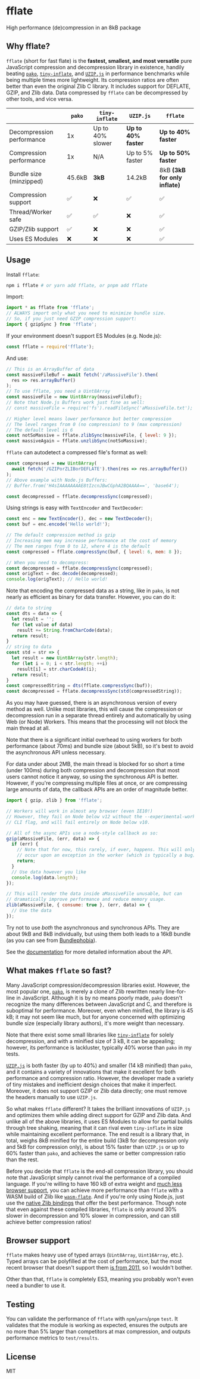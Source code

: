 # fflate
High performance (de)compression in an 8kB package

## Why fflate?
`fflate` (short for fast flate) is the **fastest, smallest, and most versatile** pure JavaScript compression and decompression library in existence, handily beating [`pako`](https://npmjs.com/package/pako), [`tiny-inflate`](https://npmjs.com/package/tiny-inflate), and [`UZIP.js`](https://github.com/photopea/UZIP.js) in performance benchmarks while being multiple times more lightweight. Its compression ratios are often better than even the original Zlib C library. It includes support for DEFLATE, GZIP, and Zlib data. Data compressed by `fflate` can be decompressed by other tools, and vice versa.

|                            | `pako` | `tiny-inflate`       | `UZIP.js`             | `fflate`                       |
|----------------------------|--------|----------------------|-----------------------|--------------------------------|
| Decompression performance  | 1x     | Up to 40% slower     | **Up to 40% faster**  | **Up to 40% faster**           |
| Compression performance    | 1x     | N/A                  | Up to 5% faster       | **Up to 50% faster**           |
| Bundle size (minzipped)    | 45.6kB | **3kB**              | 14.2kB                | 8kB **(3kB for only inflate)** |
| Compression support        | ✅     | ❌                    | ✅                    | ✅                             |
| Thread/Worker safe         | ✅     | ✅                    | ❌                    | ✅                             |
| GZIP/Zlib support          | ✅     | ❌                    | ❌                    | ✅                             |
| Uses ES Modules            | ❌     | ❌                    | ❌                    | ✅                             |

## Usage

Install `fflate`:
```sh
npm i fflate # or yarn add fflate, or pnpm add fflate
```

Import:
```js
import * as fflate from 'fflate';
// ALWAYS import only what you need to minimize bundle size.
// So, if you just need GZIP compression support:
import { gzipSync } from 'fflate';
```
If your environment doesn't support ES Modules (e.g. Node.js):
```js
const fflate = require('fflate');
```

And use:
```js
// This is an ArrayBuffer of data
const massiveFileBuf = await fetch('/aMassiveFile').then(
  res => res.arrayBuffer()
);
// To use fflate, you need a Uint8Array
const massiveFile = new Uint8Array(massiveFileBuf);
// Note that Node.js Buffers work just fine as well:
// const massiveFile = require('fs').readFileSync('aMassiveFile.txt');

// Higher level means lower performance but better compression
// The level ranges from 0 (no compression) to 9 (max compression)
// The default level is 6
const notSoMassive = fflate.zlibSync(massiveFile, { level: 9 });
const massiveAgain = fflate.unzlibSync(notSoMassive);
```
`fflate` can autodetect a compressed file's format as well:
```js
const compressed = new Uint8Array(
  await fetch('/GZIPorZLIBorDEFLATE').then(res => res.arrayBuffer())
);
// Above example with Node.js Buffers:
// Buffer.from('H4sIAAAAAAAAE8tIzcnJBwCGphA2BQAAAA==', 'base64');

const decompressed = fflate.decompressSync(compressed);
```

Using strings is easy with `TextEncoder` and `TextDecoder`:
```js
const enc = new TextEncoder(), dec = new TextDecoder();
const buf = enc.encode('Hello world!');

// The default compression method is gzip
// Increasing mem may increase performance at the cost of memory
// The mem ranges from 0 to 12, where 4 is the default
const compressed = fflate.compressSync(buf, { level: 6, mem: 8 });

// When you need to decompress:
const decompressed = fflate.decompressSync(compressed);
const origText = dec.decode(decompressed);
console.log(origText); // Hello world!
```
Note that encoding the compressed data as a string, like in `pako`, is not nearly as efficient as binary for data transfer. However, you can do it:
```js
// data to string
const dts = data => {
  let result = '';
  for (let value of data)
    result += String.fromCharCode(data);
  return result;
}
// string to data
const std = str => {
  let result = new Uint8Array(str.length);
  for (let i = 0; i < str.length; ++i)
    result[i] = str.charCodeAt(i);
  return result;
}
const compressedString = dts(fflate.compressSync(buf));
const decompressed = fflate.decompressSync(std(compressedString));
```
As you may have guessed, there is an asynchronous version of every method as well. Unlike most libraries, this will cause the compression or decompression run in a separate thread entirely and automatically by using Web (or Node) Workers. This means that the processing will not block the main thread at all.

Note that there is a significant initial overhead to using workers for both performance (about 70ms) and bundle size (about 5kB), so it's best to avoid the asynchronous API unless necessary.

For data under about 2MB, the main thread is blocked for so short a time (under 100ms) during both compression and decompression that most users cannot notice it anyway, so using the synchronous API is better. However, if you're compressing multiple files at once, or are compressing large amounts of data, the callback APIs are an order of magnitude better.
```js
import { gzip, zlib } from 'fflate';

// Workers will work in almost any browser (even IE10!)
// However, they fail on Node below v12 without the --experimental-worker
// CLI flag, and will fail entirely on Node below v10.

// All of the async APIs use a node-style callback as so:
gzip(aMassiveFile, (err, data) => {
  if (err) {
    // Note that for now, this rarely, if ever, happens. This will only
    // occur upon an exception in the worker (which is typically a bug).
    return;
  }
  // Use data however you like
  console.log(data.length);
});

// This will render the data inside aMassiveFile unusable, but can
// dramatically improve performance and reduce memory usage.
zlib(aMassiveFile, { consume: true }, (err, data) => {
  // Use the data
});
```

Try not to use *both* the asynchronous and synchronous APIs. They are about 9kB and 8kB individually, but using them both leads to a 16kB bundle (as you can see from [Bundlephobia](https://bundlephobia.com/result?p=fflate)).

See the [documentation](https://github.com/101arrowz/fflate/blob/master/docs/README.md) for more detailed information about the API.

## What makes `fflate` so fast?
Many JavaScript compression/decompression libraries exist. However, the most popular one, [`pako`](https://npmjs.com/package/pako), is merely a clone of Zlib rewritten nearly line-for-line in JavaScript. Although it is by no means poorly made, `pako` doesn't recognize the many differences between JavaScript and C, and therefore is suboptimal for performance. Moreover, even when minified, the library is 45 kB; it may not seem like much, but for anyone concerned with optimizing bundle size (especially library authors), it's more weight than necessary.

Note that there exist some small libraries like [`tiny-inflate`](https://npmjs.com/package/tiny-inflate) for solely decompression, and with a minified size of 3 kB, it can be appealing; however, its performance is lackluster, typically 40% worse than `pako` in my tests.

[`UZIP.js`](https://github.com/photopea/UZIP.js) is both faster (by up to 40%) and smaller (14 kB minified) than `pako`, and it contains a variety of innovations that make it excellent for both performance and compression ratio. However, the developer made a variety of tiny mistakes and inefficient design choices that make it imperfect. Moreover, it does not support GZIP or Zlib data directly; one must remove the headers manually to use `UZIP.js`.

So what makes `fflate` different? It takes the brilliant innovations of `UZIP.js` and optimizes them while adding direct support for GZIP and Zlib data. And unlike all of the above libraries, it uses ES Modules to allow for partial builds through tree shaking, meaning that it can rival even `tiny-inflate` in size while maintaining excellent performance. The end result is a library that, in total, weighs 8kB minified for the entire build (3kB for decompression only and 5kB for compression only), is about 15% faster than `UZIP.js` or up to 60% faster than `pako`, and achieves the same or better compression ratio than the rest.

Before you decide that `fflate` is the end-all compression library, you should note that JavaScript simply cannot rival the performance of a compiled language. If you're willing to have 160 kB of extra weight and [much less browser support](https://caniuse.com/wasm), you can achieve  more performance than `fflate` with a WASM build of Zlib like [`wasm-flate`](https://www.npmjs.com/package/wasm-flate). And if you're only using Node.js, just use the [native Zlib bindings](https://nodejs.org/api/zlib.html) that offer the best performance. Though note that even against these compiled libraries, `fflate` is only around 30% slower in decompression and 10% slower in compression, and can still achieve better compression ratios!

## Browser support
`fflate` makes heavy use of typed arrays (`Uint8Array`, `Uint16Array`, etc.). Typed arrays can be polyfilled at the cost of performance, but the most recent browser that doesn't support them [is from 2011](https://caniuse.com/typedarrays), so I wouldn't bother.

Other than that, `fflate` is completely ES3, meaning you probably won't even need a bundler to use it.

## Testing
You can validate the performance of `fflate` with `npm`/`yarn`/`pnpm` `test`. It validates that the module is working as expected, ensures the outputs are no more than 5% larger than competitors at max compression, and outputs performance metrics to `test/results`.

## License
MIT